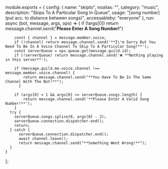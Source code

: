 module.exports = {
    config: {
        name: "skipto",
        noalias: "",
        category: "music",
        description: "Skips To A Particular Song In Queue",
        usage: "[song number](put acc. to distance between songs)",
        accessableby: "everyone"
    },
    run: async (bot, message, args, ops) => {
        if (!args[0]) return message.channel.send("**Please Enter A Song Number!**")

        const { channel } = message.member.voice;
        if (!channel) return message.channel.send('**I\'m Sorry But You Need To Be In A Voice Channel To Skip To A Particular Song!**');
        const serverQueue = ops.queue.get(message.guild.id);
        if (!serverQueue) return message.channel.send('❌ **Nothing playing in this server**');

        if (message.guild.me.voice.channel !== message.member.voice.channel) {
            return message.channel.send("**You Have To Be In The Same Channel With The Bot!**");
          }

        if (args[0] < 1 && args[0] >= serverQueue.songs.length) {
            return message.channel.send('**Please Enter A Valid Song Number!**');
        }
      try {
        serverQueue.songs.splice(0, args[0] - 2);
        serverQueue.connection.dispatcher.end();
        return;
      } catch {
          serverQueue.connection.dispatcher.end();
          await channel.leave();
          return message.channel.send("**Something Went Wrong!**");
      }
    }
};
